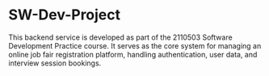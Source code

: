 # SW-Dev-Project
This backend service is developed as part of the 2110503 Software Development Practice course. It serves as the core system for managing an online job fair registration platform, handling authentication, user data, and interview session bookings.
